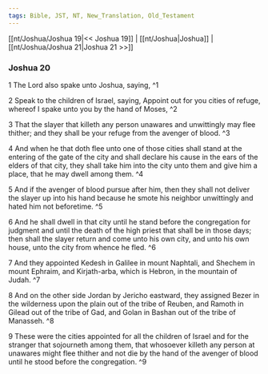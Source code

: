 ```yaml
---
tags: Bible, JST, NT, New_Translation, Old_Testament
---
```


[[nt/Joshua/Joshua 19|<< Joshua 19]] | [[nt/Joshua|Joshua]] | [[nt/Joshua/Joshua 21|Joshua 21 >>]]

### Joshua 20

1 The Lord also spake unto Joshua, saying,  ^1

2 Speak to the children of Israel, saying, Appoint out for you cities of refuge, whereof I spake unto you by the hand of Moses,  ^2

3 That the slayer that killeth any person unawares and unwittingly may flee thither; and they shall be your refuge from the avenger of blood.  ^3

4 And when he that doth flee unto one of those cities shall stand at the entering of the gate of the city and shall declare his cause in the ears of the elders of that city, they shall take him into the city unto them and give him a place, that he may dwell among them.  ^4

5 And if the avenger of blood pursue after him, then they shall not deliver the slayer up into his hand because he smote his neighbor unwittingly and hated him not beforetime.  ^5

6 And he shall dwell in that city until he stand before the congregation for judgment and until the death of the high priest that shall be in those days; then shall the slayer return and come unto his own city, and unto his own house, unto the city from whence he fled.  ^6

7 And they appointed Kedesh in Galilee in mount Naphtali, and Shechem in mount Ephraim, and Kirjath-arba, which is Hebron, in the mountain of Judah.  ^7

8 And on the other side Jordan by Jericho eastward, they assigned Bezer in the wilderness upon the plain out of the tribe of Reuben, and Ramoth in Gilead out of the tribe of Gad, and Golan in Bashan out of the tribe of Manasseh.  ^8

9 These were the cities appointed for all the children of Israel and for the stranger that sojourneth among them, that whosoever killeth any person at unawares might flee thither and not die by the hand of the avenger of blood until he stood before the congregation.  ^9

 
